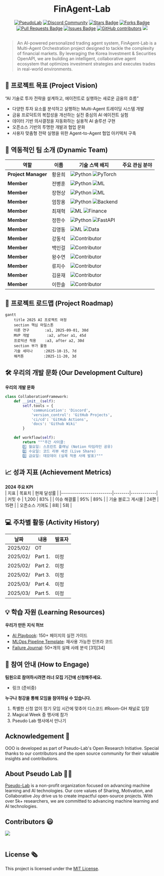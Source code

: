 
<h1 align="center"> FinAgent-Lab </h1>

<div align="center">
<a href="https://pseudo-lab.com"><img src="https://img.shields.io/badge/PseudoLab-S10-3776AB" alt="PseudoLab"/></a>
<a href="https://discord.gg/EPurkHVtp2"><img src="https://img.shields.io/badge/Discord-BF40BF" alt="Discord Community"/></a>
<a href="https://github.com/Pseudo-Lab/10th-template/stargazers"><img src="https://img.shields.io/github/stars/Pseudo-Lab/10th-template" alt="Stars Badge"/></a>
<a href="https://github.com/Pseudo-Lab/10th-template/network/members"><img src="https://img.shields.io/github/forks/Pseudo-Lab/10th-template" alt="Forks Badge"/></a>
<a href="https://github.com/Pseudo-Lab/10th-template/pulls"><img src="https://img.shields.io/github/issues-pr/Pseudo-Lab/10th-template" alt="Pull Requests Badge"/></a>
<a href="https://github.com/Pseudo-Lab/10th-template/issues"><img src="https://img.shields.io/github/issues/Pseudo-Lab/10th-template" alt="Issues Badge"/></a>
<a href="https://github.com/Pseudo-Lab/10th-template/graphs/contributors"><img alt="GitHub contributors" src="https://img.shields.io/github/contributors/Pseudo-Lab/FinAgent-Lab?color=2b9348"></a>
<a href="https://hits.seeyoufarm.com"><img src="https://hits.seeyoufarm.com/api/count/incr/badge.svg?url=https%3A%2F%2Fgithub.com%2Fpseudo-lab%2FFinAgent-Lab&count_bg=%2379C83D&title_bg=%23555555&icon=&icon_color=%23E7E7E7&title=hits&edge_flat=false"/></a>
</div>
<br>

<!-- sheilds: https://shields.io/ -->
<!-- hits badge: https://hits.seeyoufarm.com/ -->

> An AI-powered personalized trading agent system,
FinAgent-Lab is a Multi-Agent Orchestration project designed to tackle the complexity of financial markets.
By leveraging the Korea Investment & Securities OpenAPI, we are building an intelligent, collaborative agent ecosystem that optimizes investment strategies and executes trades in real-world environments.

## 🌟 프로젝트 목표 (Project Vision)
“AI 기술로 투자 전략을 설계하고, 에이전트로 실행하는 새로운 금융의 흐름”
- 다양한 투자 요소를 분석하고 실행하는 Multi-Agent 트레이딩 시스템 개발
- 금융 프로덕트의 복잡성을 개선하는 실전 중심의 AI 에이전트 실험
- 데이터 기반 의사결정을 자동화하는 실용적 AI 솔루션 구현
- 오픈소스 기반의 투명한 개발과 협업 문화
- 사용자 맞춤형 전략 실행을 위한 Agent-to-Agent 협업 아키텍처 구축

## 🧑 역동적인 팀 소개 (Dynamic Team)

| 역할          | 이름 |  기술 스택 배지                                                                 | 주요 관심 분야                          |
|---------------|------|-----------------------------------------------------------------------|----------------------------------------|
| **Project Manager** | 황윤희 | ![Python](https://img.shields.io/badge/Python-Expert-3776AB) ![PyTorch](https://img.shields.io/badge/PyTorch-EE4C2C) |             |
| **Member** | 전병훈  | ![Python](https://img.shields.io/badge/Python-Expert-3776AB) ![ML](https://img.shields.io/badge/Machine%20Learning-Expert-brightgreen) |  |
|  **Member**  | 장현상     | ![Python](https://img.shields.io/badge/Python-Advanced-3776AB) ![ML](https://img.shields.io/badge/Machine%20Learning-Active-yellow) |                 |
|  **Member**   | 엄창용     | ![Python](https://img.shields.io/badge/Python-Intermediate-3776AB) ![Backend](https://img.shields.io/badge/Backend-Node.js-informational) |  |
|  **Member**   | 최재혁     | ![ML](https://img.shields.io/badge/Machine%20Learning-Active-yellow) ![Finance](https://img.shields.io/badge/Finance-Focused-blueviolet) |      |
|  **Member**   | 정한수     | ![Python](https://img.shields.io/badge/Python-Intermediate-3776AB) ![FastAPI](https://img.shields.io/badge/FastAPI-Used-brightgreen) |  |
|  **Member**   | 김영동    | ![ML](https://img.shields.io/badge/Machine%20Learning-Expert-orange) ![Data](https://img.shields.io/badge/Data%20Analysis-Focused-lightgrey) |     |
| **Member**        | 강동석     | ![Contributor](https://img.shields.io/badge/Contributor-Pending-lightgrey) |                  |
| **Member**        | 백인걸     | ![Contributor](https://img.shields.io/badge/Contributor-Pending-lightgrey) |              |
| **Member**        | 왕수연     | ![Contributor](https://img.shields.io/badge/Contributor-Pending-lightgrey) |                   |
| **Member**        | 류지수     | ![Contributor](https://img.shields.io/badge/Contributor-Pending-lightgrey) |                   |
| **Member**        | 김윤재     | ![Contributor](https://img.shields.io/badge/Contributor-Pending-lightgrey) |                  |
| **Member**        | 이한솔     | ![Contributor](https://img.shields.io/badge/Contributor-Pending-lightgrey) |               |

## 🚀 프로젝트 로드맵 (Project Roadmap)
```mermaid
gantt
    title 2025 AI 프로젝트 여정
    section 핵심 마일스톤
    이론 연구       :a1, 2025-09-01, 30d
    MVP 개발        :a2, after a1, 45d
    프로덕션 적용    :a3, after a2, 30d
    section 부가 활동
    기술 세미나     :2025-10-15, 7d
    해커톤         :2025-11-20, 3d
```


## 🛠️ 우리의 개발 문화 (Our Development Culture)
**우리의 개발 문화**  
```python
class CollaborationFramework:
    def __init__(self):
        self.tools = {
            'communication': 'Discord',
            'version_control': 'GitHub Projects',
            'ci/cd': 'GitHub Actions',
            'docs': 'Github Wiki'
        }
    
    def workflow(self):
        return """주간 사이클:
        1️⃣ 월요일: 스프린트 플래닝 (Notion 타임라인 공유)
        2️⃣ 수요일: 코드 리뷰 세션 (Live Share)
        3️⃣ 금요일: 데모데이 (실제 적용 사례 발표)"""
```


## 📈 성과 지표 (Achievement Metrics)
**2024 주요 KPI**  
| 지표                     | 목표치 | 현재 달성률 |
|--------------------------|--------|-------------|
| 커밋 수                  | 1,200  | 83%         |
| 이슈 해결률              | 95%    | 89%         | 
| 기술 블로그 게시물       | 24편   | 15편        |
| 오픈소스 기여도          | 8회    | 5회         |


## 💻 주차별 활동 (Activity History)

| 날짜 | 내용 | 발표자 | 
| -------- | -------- | ---- |
| 2025/02/ | OT       |      |
| 2025/02/ |  Part 1. | 미정 | 
| 2025/02/ |  Part 2. | 미정 | 
| 2025/02/ |  Part 3. | 미정 | 
| 2025/03/ |  Part 4. | 미정 | 
| 2025/03/ |  Part 5. | 미정 | 



## 💡 학습 자원 (Learning Resources)
**우리가 만든 지식 허브**  
- [AI Playbook](https://github.com/your-org/ai-playbook): 150+ 페이지의 실전 가이드
- [MLOps Pipeline Template](https://github.com/your-org/mlops-template): 재사용 가능한 인프라 코드
- [Failure Journal](https://your-org.github.io/failure-journal): 50+개의 실패 사례 분석 [31][34]


## 🌱 참여 안내 (How to Engage)
**팀원으로 참여하시려면 러너 모집 기간에 신청해주세요.**  
- 링크 (준비중)

**누구나 청강을 통해 모임을 참여하실 수 있습니다.**  
1. 특별한 신청 없이 정기 모임 시간에 맞추어 디스코드 #Room-GH 채널로 입장
2. Magical Week 중 행사에 참가
3. Pseudo Lab 행사에서 만나기

## Acknowledgement 🙏

OOO is developed as part of Pseudo-Lab's Open Research Initiative. Special thanks to our contributors and the open source community for their valuable insights and contributions.

## About Pseudo Lab 👋🏼</h2>

[Pseudo-Lab](https://pseudo-lab.com/) is a non-profit organization focused on advancing machine learning and AI technologies. Our core values of Sharing, Motivation, and Collaborative Joy drive us to create impactful open-source projects. With over 5k+ researchers, we are committed to advancing machine learning and AI technologies.

<h2>Contributors 😃</h2>
<a href="https://github.com/Pseudo-Lab/FinAgent-Lab/graphs/contributors">
  <img src="https://contrib.rocks/image?repo=Pseudo-Lab/FinAgent-Lab" />
</a>
<br><br>

<h2>License 🗞</h2>

This project is licensed under the [MIT License](https://opensource.org/licenses/MIT).
